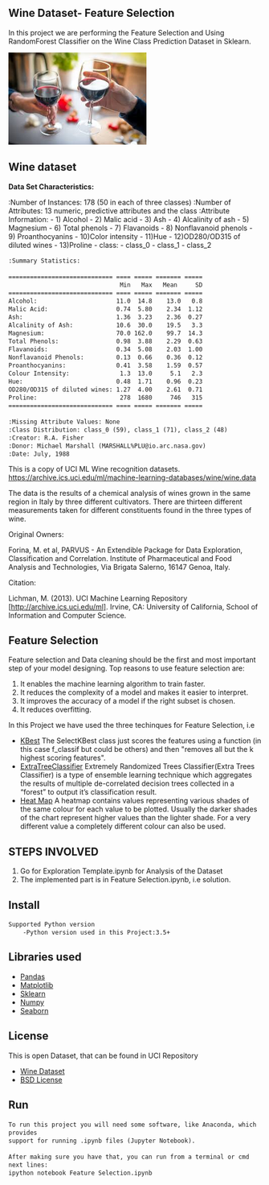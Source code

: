 ## Wine Dataset- Feature Selection

In this project we are performing the Feature Selection and Using RandomForest Classifier on the Wine Class Prediction Dataset in Sklearn.

![alt text](https://github.com/abhisngh/Feature-Selection-Wine-Dataset/blob/master/wine.jpg "Logo Title Text 1")

Wine dataset
---------------------------

**Data Set Characteristics:**

:Number of Instances: 178 (50 in each of three classes)
:Number of Attributes: 13 numeric, predictive attributes and the class
    :Attribute Information:
 		- 1) Alcohol
 		- 2) Malic acid
 		- 3) Ash
		- 4) Alcalinity of ash
 		- 5) Magnesium
		- 6) Total phenols
 		- 7) Flavanoids
 		- 8) Nonflavanoid phenols
 		- 9) Proanthocyanins
		- 10)Color intensity
 		- 11)Hue
 		- 12)OD280/OD315 of diluted wines
 		- 13)Proline
        	- class:
                - class_0
                - class_1
                - class_2

    :Summary Statistics:

    ============================= ==== ===== ======= =====
                                   Min   Max   Mean     SD
    ============================= ==== ===== ======= =====
    Alcohol:                      11.0  14.8    13.0   0.8
    Malic Acid:                   0.74  5.80    2.34  1.12
    Ash:                          1.36  3.23    2.36  0.27
    Alcalinity of Ash:            10.6  30.0    19.5   3.3
    Magnesium:                    70.0 162.0    99.7  14.3
    Total Phenols:                0.98  3.88    2.29  0.63
    Flavanoids:                   0.34  5.08    2.03  1.00
    Nonflavanoid Phenols:         0.13  0.66    0.36  0.12
    Proanthocyanins:              0.41  3.58    1.59  0.57
    Colour Intensity:              1.3  13.0     5.1   2.3
    Hue:                          0.48  1.71    0.96  0.23
    OD280/OD315 of diluted wines: 1.27  4.00    2.61  0.71
    Proline:                       278  1680     746   315
    ============================= ==== ===== ======= =====

    :Missing Attribute Values: None
    :Class Distribution: class_0 (59), class_1 (71), class_2 (48)
    :Creator: R.A. Fisher
    :Donor: Michael Marshall (MARSHALL%PLU@io.arc.nasa.gov)
    :Date: July, 1988

This is a copy of UCI ML Wine recognition datasets.
https://archive.ics.uci.edu/ml/machine-learning-databases/wine/wine.data

The data is the results of a chemical analysis of wines grown in the same
region in Italy by three different cultivators. There are thirteen different
measurements taken for different constituents found in the three types of
wine.

Original Owners:

Forina, M. et al, PARVUS -
An Extendible Package for Data Exploration, Classification and Correlation.
Institute of Pharmaceutical and Food Analysis and Technologies,
Via Brigata Salerno, 16147 Genoa, Italy.

Citation:

Lichman, M. (2013). UCI Machine Learning Repository
[http://archive.ics.uci.edu/ml]. Irvine, CA: University of California,
School of Information and Computer Science.



## Feature Selection
Feature selection and Data cleaning should be the first and most important step of your model designing.
Top reasons to use feature selection are:

 1. It enables the machine learning algorithm to train faster.
 2. It reduces the complexity of a model and makes it easier to interpret.
 3. It improves the accuracy of a model if the right subset is chosen.
 4. It reduces overfitting.

In this Project we have used the three techinques for Feature Selection, i.e
 * [KBest](https://scikit-learn.org/stable/modules/generated/sklearn.feature_selection.SelectKBest.html)
  The SelectKBest class just scores the features using a function (in this case f_classif but could be others) and then "removes all but the k highest scoring features".
 * [ExtraTreeClassifier](https://scikit-learn.org/stable/modules/generated/sklearn.ensemble.ExtraTreesClassifier.html)
 Extremely Randomized Trees Classifier(Extra Trees Classifier) is a type of ensemble learning technique which aggregates the results of multiple de-correlated decision trees collected in a “forest” to output it’s classification result.
 * [Heat Map](https://seaborn.pydata.org/generated/seaborn.heatmap.html)
 A heatmap contains values representing various shades of the same colour for each value to be plotted. Usually the darker shades of the chart represent higher values than the lighter shade. For a very different value a completely different colour can also be used.

STEPS INVOLVED
-------------------------------
  1. Go for Exploration Template.ipynb for Analysis of the Dataset
  2. The implemented part is in Feature Selection.ipynb, i.e solution.


Install
-------------------------------
    Supported Python version
        -Python version used in this Project:3.5+

Libraries used
------------------------------
 * [Pandas](https://pandas.pydata.org/)
 * [Matplotlib](https://matplotlib.org/)
 * [Sklearn](https://scikit-learn.org/stable/)
 * [Numpy](https://numpy.org/)
 * [Seaborn](https://seaborn.pydata.org/)

License
--------------------------------
This is open Dataset, that can be found in UCI Repository

* [Wine Dataset](https://scikit-learn.org/stable/modules/generated/sklearn.datasets.load_wine.html)
* [BSD License](https://github.com/scikit-learn/scikit-learn/blob/master/COPYING)

Run
------------------------------
    To run this project you will need some software, like Anaconda, which provides
    support for running .ipynb files (Jupyter Notebook).

    After making sure you have that, you can run from a terminal or cmd next lines:
    ipython notebook Feature Selection.ipynb
